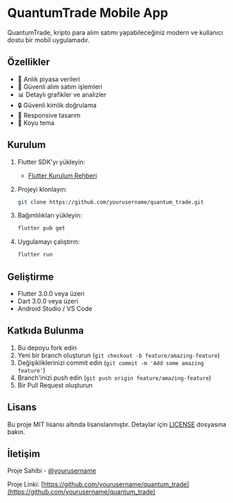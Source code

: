 # QuantumTrade Mobile App

QuantumTrade, kripto para alım satımı yapabileceğiniz modern ve kullanıcı dostu bir mobil uygulamadır.

## Özellikler

- 🚀 Anlık piyasa verileri
- 💼 Güvenli alım satım işlemleri
- 📊 Detaylı grafikler ve analizler
- 🔒 Güvenli kimlik doğrulama
- 📱 Responsive tasarım
- 🌙 Koyu tema

## Kurulum

1. Flutter SDK'yı yükleyin:
   - [Flutter Kurulum Rehberi](https://flutter.dev/docs/get-started/install)

2. Projeyi klonlayın:
   ```bash
   git clone https://github.com/yourusername/quantum_trade.git
   ```

3. Bağımlılıkları yükleyin:
   ```bash
   flutter pub get
   ```

4. Uygulamayı çalıştırın:
   ```bash
   flutter run
   ```

## Geliştirme

- Flutter 3.0.0 veya üzeri
- Dart 3.0.0 veya üzeri
- Android Studio / VS Code

## Katkıda Bulunma

1. Bu depoyu fork edin
2. Yeni bir branch oluşturun (`git checkout -b feature/amazing-feature`)
3. Değişikliklerinizi commit edin (`git commit -m 'Add some amazing feature'`)
4. Branch'inizi push edin (`git push origin feature/amazing-feature`)
5. Bir Pull Request oluşturun

## Lisans

Bu proje MIT lisansı altında lisanslanmıştır. Detaylar için [LICENSE](LICENSE) dosyasına bakın.

## İletişim

Proje Sahibi - [@yourusername](https://twitter.com/yourusername)

Proje Linki: [https://github.com/yourusername/quantum_trade](https://github.com/yourusername/quantum_trade) 